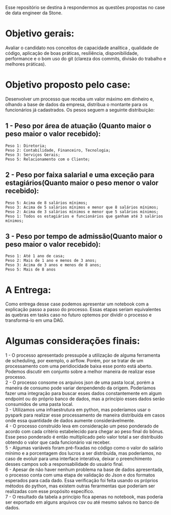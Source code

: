 Esse repositório se destina à respondermos as questões propostas no case de data engineer da Stone. 

# Objetivo gerais:
Avaliar o candidato nos conceitos de capacidade analítica , qualidade de código, aplicação de boas práticas, resiliência, disponibilidade, performance e o bom uso do git (clareza dos commits, divisão do trabalho e melhores práticas).

# Objetivo proposto pelo case: 
Desenvolver um processo que receba um valor máximo em dinheiro e, olhando a base de dados da empresa, distribua o montante para os funcionários já cadastrados. Os pesos seguem a seguinte distribuição: 

## 1 - Peso por área de atuação (Quanto maior o peso maior o valor recebido):
    Peso 1: Diretoria;
    Peso 2: Contabilidade, Financeiro, Tecnologia;
    Peso 3: Serviços Gerais;
    Peso 5: Relacionamento com o Cliente;
    
## 2 - Peso por faixa salarial e uma exceção para estagiários(Quanto maior o peso menor o valor recebido):
    Peso 5: Acima de 8 salários mínimos;
    Peso 3: Acima de 5 salários mínimos e menor que 8 salários mínimos;
    Peso 2: Acima de 3 salários mínimos e menor que 5 salários mínimos;
    Peso 1: Todos os estagiários e funcionários que ganham até 3 salários mínimos;
    
## 3 - Peso por tempo de admissão(Quanto maior o peso maior o valor recebido):
    Peso 1: Até 1 ano de casa;
    Peso 2: Mais de 1 ano e menos de 3 anos;
    Peso 3: Acima de 3 anos e menos de 8 anos;
    Peso 5: Mais de 8 anos
    
# A Entrega: 
Como entrega desse case podemos apresentar um notebook com a explicação passo a passo do processo. Essas etapas seriam equivalentes às quebras em tasks caso no futuro optemos por dividir o processo e transformá-lo em uma DAG. 


# Algumas considerações finais: 
1 - O processo apresentado pressupõe a utilização de alguma ferramenta de scheduling, por exemplo, o airflow. Porém, por se tratar de um processamento com uma peridiocidade baixa esse ponto está aberto. Podemos discutir em conjunto sobre a melhor maneira de realizar esse processo.     
2 - O processo consome os arquivos json de uma pasta local, porém a maneira de consumo pode variar denpendendo da origem. Poderíamos fazer uma integração para buscar esses dados constantemente em algum endpoint ou do próprio banco de dados, mas a princípio esses dados serão consumidos de uma pasta local.     
3 - Utilizamos uma infraestrutura em python, mas poderíamos usar o pyspark para realizar esse processamento de maneira distribuída em casos onde essa quantidade de dados aumente considerávelmente.    
4 - O processo construído leva em consideração um peso ponderado de acordo com cada critério estabelecido para chegar ao peso final do bônus. Esse peso ponderado é então multiplicado pelo valor total a ser distribuído obtendo o valor que cada funcionário vai receber.     
5 - Algumas variáveis foram pré-fixadas no código como o valor do salário mínimo e a porcentagem dos lucros a ser distribuída, mas poderíamos, no caso de evoluir para uma interface interativa, deixar o preenchimento desses campos sob a responsabilidade do usuário final.    
6 - Apesar de não haver nenhum problema na base de dados apresentada, o processo conta com uma etapa de validação do Json e dos formatos esperados para cada dado. Essa verificação foi feita usando os próprios métodos do python, mas existem outras ferarmentas que poderiam ser realizadas com esse propósito específico.    
7 - O resultado da tabela a princípio fica apenas no notebook, mas poderia ser exportado em alguns arquivos csv ou até mesmo salvos no banco de dados. 


